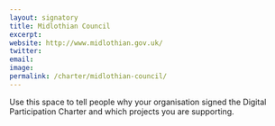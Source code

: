 ```yaml
---
layout: signatory
title: Midlothian Council
excerpt: 
website: http://www.midlothian.gov.uk/
twitter: 
email: 
image: 
permalink: /charter/midlothian-council/
---
```


Use this space to tell people why your organisation signed the Digital Participation Charter and which projects you are supporting.
